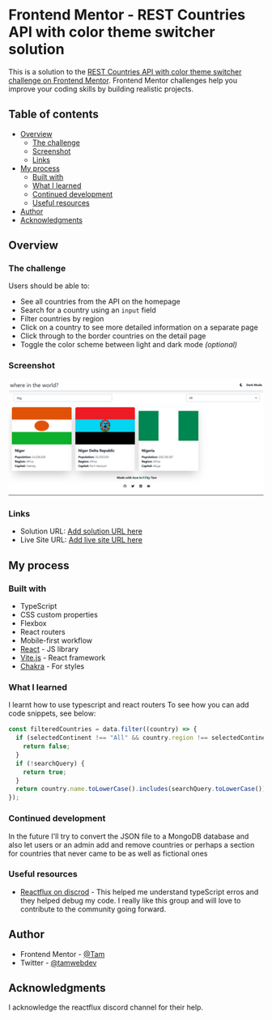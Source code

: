 # Frontend Mentor - REST Countries API with color theme switcher solution

This is a solution to the [REST Countries API with color theme switcher challenge on Frontend Mentor](https://www.frontendmentor.io/challenges/rest-countries-api-with-color-theme-switcher-5cacc469fec04111f7b848ca). Frontend Mentor challenges help you improve your coding skills by building realistic projects.

## Table of contents

- [Overview](#overview)
  - [The challenge](#the-challenge)
  - [Screenshot](#screenshot)
  - [Links](#links)
- [My process](#my-process)
  - [Built with](#built-with)
  - [What I learned](#what-i-learned)
  - [Continued development](#continued-development)
  - [Useful resources](#useful-resources)
- [Author](#author)
- [Acknowledgments](#acknowledgments)

## Overview

### The challenge

Users should be able to:

- See all countries from the API on the homepage
- Search for a country using an `input` field
- Filter countries by region
- Click on a country to see more detailed information on a separate page
- Click through to the border countries on the detail page
- Toggle the color scheme between light and dark mode _(optional)_

### Screenshot

![](./src/assets/Screenshot%202024-02-11%20at%2012-39-18%20Countries.png)

### Links

- Solution URL: [Add solution URL here](https://your-solution-url.com)
- Live Site URL: [Add live site URL here](https://your-live-site-url.com)

## My process

### Built with

- TypeScript
- CSS custom properties
- Flexbox
- React routers
- Mobile-first workflow
- [React](https://reactjs.org/) - JS library
- [Vite.js](https://vitejs.dev/) - React framework
- [Chakra](https://chakra-ui.com/) - For styles

### What I learned

I learnt how to use typescript and react routers
To see how you can add code snippets, see below:

```ts
const filteredCountries = data.filter((country) => {
  if (selectedContinent !== "All" && country.region !== selectedContinent) {
    return false;
  }
  if (!searchQuery) {
    return true;
  }
  return country.name.toLowerCase().includes(searchQuery.toLowerCase());
});
```

### Continued development

In the future I'll try to convert the JSON file to a MongoDB database and also let users or an admin add and remove countries or perhaps a section for countries that never came to be as well as fictional ones

### Useful resources

- [Reactflux on discrod](https://discord.com/invite/reactiflux) - This helped me understand typeScript erros and they helped debug my code. I really like this group and will love to contribute to the community going forward.

## Author

- Frontend Mentor - [@Tam](https://www.frontendmentor.io/profile/Tam-BobManuel)
- Twitter - [@tamwebdev](https://twitter.com/tam_webdev)

## Acknowledgments

I acknowledge the reactflux discord channel for their help.
